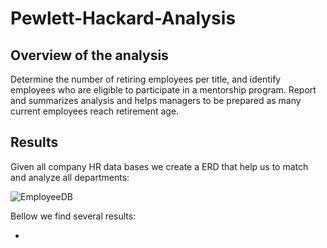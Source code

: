 # Pewlett-Hackard-Analysis

## Overview of the analysis

Determine the number of retiring employees per title, and identify employees who are eligible to participate in a mentorship program. Report and summarizes analysis and helps managers to be prepared  as many current employees reach retirement age.

## Results

Given all company HR data bases we create a ERD that help us to match and analyze all departments:

![EmployeeDB](https://user-images.githubusercontent.com/96633294/154186618-2f6d231c-9946-49ba-91e7-a35b8f9d23c0.png)

Bellow we find several results: 

- 
